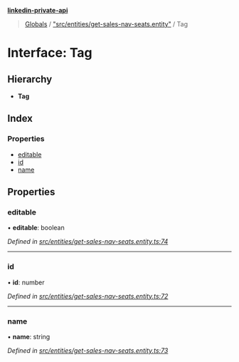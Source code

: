 **[linkedin-private-api](../README.md)**

> [Globals](../globals.md) / ["src/entities/get-sales-nav-seats.entity"](../modules/_src_entities_get_sales_nav_seats_entity_.md) / Tag

# Interface: Tag

## Hierarchy

* **Tag**

## Index

### Properties

* [editable](_src_entities_get_sales_nav_seats_entity_.tag.md#editable)
* [id](_src_entities_get_sales_nav_seats_entity_.tag.md#id)
* [name](_src_entities_get_sales_nav_seats_entity_.tag.md#name)

## Properties

### editable

•  **editable**: boolean

*Defined in [src/entities/get-sales-nav-seats.entity.ts:74](https://github.com/cosiall/linkedin-private-api/blob/f0f3775/src/entities/get-sales-nav-seats.entity.ts#L74)*

___

### id

•  **id**: number

*Defined in [src/entities/get-sales-nav-seats.entity.ts:72](https://github.com/cosiall/linkedin-private-api/blob/f0f3775/src/entities/get-sales-nav-seats.entity.ts#L72)*

___

### name

•  **name**: string

*Defined in [src/entities/get-sales-nav-seats.entity.ts:73](https://github.com/cosiall/linkedin-private-api/blob/f0f3775/src/entities/get-sales-nav-seats.entity.ts#L73)*
